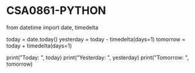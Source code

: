 # CSA0861-PYTHON
from datetime import date, timedelta

today = date.today()
yesterday = today - timedelta(days=1)
tomorrow = today + timedelta(days=1)

print("Today: ", today)
print("Yesterday: ", yesterday)
print("Tomorrow: ", tomorrow)

